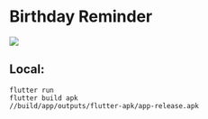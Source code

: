 # Birthday Reminder

![]("./assets/demo.png")

## Local:
```
flutter run 
flutter build apk
//build/app/outputs/flutter-apk/app-release.apk
```
